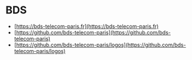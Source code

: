 # BDS

- [https://bds-telecom-paris.fr](https://bds-telecom-paris.fr)
- [https://github.com/bds-telecom-paris](https://github.com/bds-telecom-paris)
- [https://github.com/bds-telecom-paris/logos](https://github.com/bds-telecom-paris/logos)
